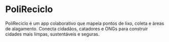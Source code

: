 # PoliReciclo
PoliReciclo é um app colaborativo que mapeia pontos de lixo, coleta e áreas de alagamento. Conecta cidadãos, catadores e ONGs para construir cidades mais limpas, sustentáveis e seguras.
